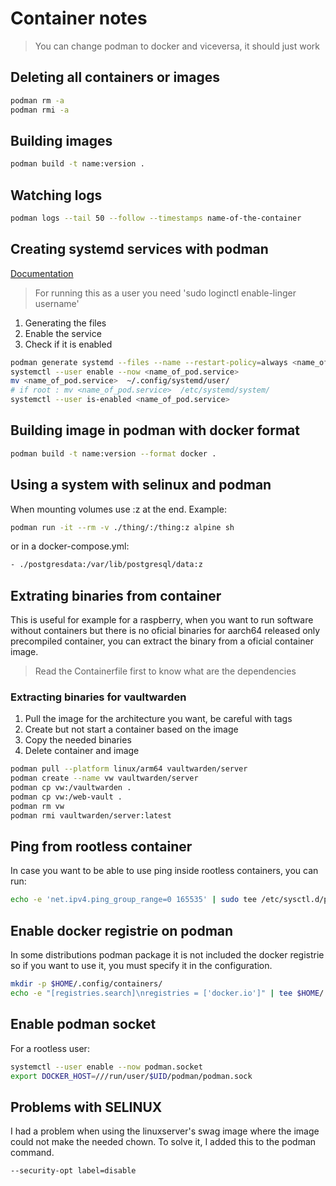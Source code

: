 # Container notes

> You can change podman to docker and viceversa, it should just work

## Deleting all containers or images

```bash
podman rm -a
podman rmi -a
```

## Building images

```bash
podman build -t name:version .
```

## Watching logs

```bash
podman logs --tail 50 --follow --timestamps name-of-the-container
```

## Creating systemd services with podman

[Documentation](http://docs.podman.io/en/latest/markdown/podman-generate-systemd.1.html)

> For running this as a user you need 'sudo loginctl enable-linger username'

1. Generating the files
2. Enable the service
3. Check if it is enabled

```bash
podman generate systemd --files --name --restart-policy=always <name_of_pod_or_container>
systemctl --user enable --now <name_of_pod.service>
mv <name_of_pod.service>  ~/.config/systemd/user/
# if root : mv <name_of_pod.service>  /etc/systemd/system/
systemctl --user is-enabled <name_of_pod.service>
```

## Building image in podman with docker format

```bash
podman build -t name:version --format docker .
```

## Using a system with selinux and podman

When mounting volumes use :z at the end.
Example:

```bash
podman run -it --rm -v ./thing/:/thing:z alpine sh
```

or in a docker-compose.yml:

```bash
- ./postgresdata:/var/lib/postgresql/data:z
```

## Extrating binaries from container

This is useful for example for a raspberry, when you
 want to run software without containers but there
 is no oficial binaries for aarch64 released only
 precompiled container, you can extract the binary
 from a oficial container image.

> Read the Containerfile first to know what are the dependencies

### Extracting binaries for vaultwarden

1. Pull the image for the architecture you want, be careful with tags
2. Create but not start a container based on the image
3. Copy the needed binaries
4. Delete container and image

```bash
podman pull --platform linux/arm64 vaultwarden/server
podman create --name vw vaultwarden/server
podman cp vw:/vaultwarden .
podman cp vw:/web-vault .
podman rm vw
podman rmi vaultwarden/server:latest
```

## Ping from rootless container

In case you want to be able to use ping inside rootless containers,
 you can run:

```sh
echo -e 'net.ipv4.ping_group_range=0 165535' | sudo tee /etc/sysctl.d/podman-ping.conf
```

## Enable docker registrie on podman

In some distributions podman package it is not included the docker
 registrie so if you want to use it, you must specify it in the
 configuration.

 ```sh
mkdir -p $HOME/.config/containers/
echo -e "[registries.search]\nregistries = ['docker.io']" | tee $HOME/.config/containers/registries.conf
 ```

## Enable podman socket

For a rootless user:

```sh
systemctl --user enable --now podman.socket
export DOCKER_HOST=///run/user/$UID/podman/podman.sock
```

## Problems with SELINUX

I had a problem when using the linuxserver's swag image
 where the image could not make the needed chown. To
 solve it, I added this to the podman command.

```sh
--security-opt label=disable
```
